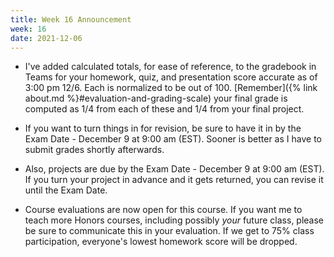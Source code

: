 ```yaml
---
title: Week 16 Announcement
week: 16
date: 2021-12-06
---
```


* I've added calculated totals, for ease of reference, to the 
gradebook in Teams for your homework, quiz, and presentation score 
accurate as of 3:00 pm 12/6. 
Each is normalized to be out of 100. 
[Remember]({% link about.md %}#evaluation-and-grading-scale) 
your final grade is computed as 1/4 from each of these and 1/4 
from your final project. 

* If you want to turn things in for revision, be sure to have it 
in by the Exam Date - December 9 at 9:00 am (EST). Sooner is better 
as I have to submit grades shortly afterwards. 

* Also, projects are due by the Exam Date - December 9 at 9:00 am (EST). 
If you turn your project in advance and it gets returned, you can 
revise it until the Exam Date. 

* Course evaluations are now open for this course. If you want me 
to teach more Honors courses, including possibly _your_ future class, 
please be sure to communicate this in your evaluation. If we get to 
75% class participation, everyone's lowest homework score will be 
dropped.
